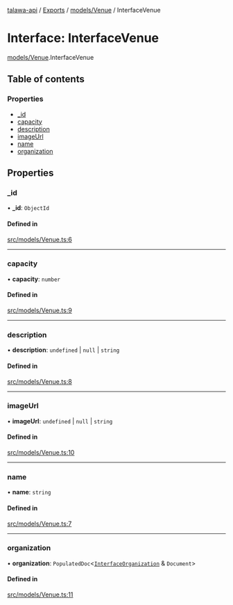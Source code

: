 [talawa-api](../README.md) / [Exports](../modules.md) / [models/Venue](../modules/models_Venue.md) / InterfaceVenue

# Interface: InterfaceVenue

[models/Venue](../modules/models_Venue.md).InterfaceVenue

## Table of contents

### Properties

- [\_id](models_Venue.InterfaceVenue.md#_id)
- [capacity](models_Venue.InterfaceVenue.md#capacity)
- [description](models_Venue.InterfaceVenue.md#description)
- [imageUrl](models_Venue.InterfaceVenue.md#imageurl)
- [name](models_Venue.InterfaceVenue.md#name)
- [organization](models_Venue.InterfaceVenue.md#organization)

## Properties

### \_id

• **\_id**: `ObjectId`

#### Defined in

[src/models/Venue.ts:6](https://github.com/PalisadoesFoundation/talawa-api/blob/708df7e/src/models/Venue.ts#L6)

___

### capacity

• **capacity**: `number`

#### Defined in

[src/models/Venue.ts:9](https://github.com/PalisadoesFoundation/talawa-api/blob/708df7e/src/models/Venue.ts#L9)

___

### description

• **description**: `undefined` \| ``null`` \| `string`

#### Defined in

[src/models/Venue.ts:8](https://github.com/PalisadoesFoundation/talawa-api/blob/708df7e/src/models/Venue.ts#L8)

___

### imageUrl

• **imageUrl**: `undefined` \| ``null`` \| `string`

#### Defined in

[src/models/Venue.ts:10](https://github.com/PalisadoesFoundation/talawa-api/blob/708df7e/src/models/Venue.ts#L10)

___

### name

• **name**: `string`

#### Defined in

[src/models/Venue.ts:7](https://github.com/PalisadoesFoundation/talawa-api/blob/708df7e/src/models/Venue.ts#L7)

___

### organization

• **organization**: `PopulatedDoc`\<[`InterfaceOrganization`](models_Organization.InterfaceOrganization.md) & `Document`\>

#### Defined in

[src/models/Venue.ts:11](https://github.com/PalisadoesFoundation/talawa-api/blob/708df7e/src/models/Venue.ts#L11)
